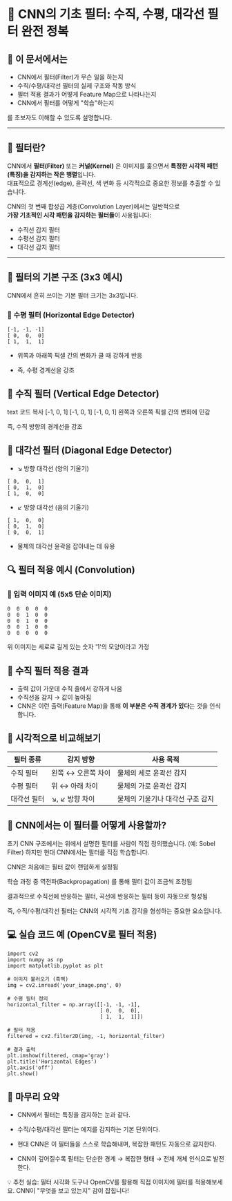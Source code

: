 # 🎯 CNN의 기초 필터: 수직, 수평, 대각선 필터 완전 정복

## 📌 이 문서에서는

- CNN에서 필터(Filter)가 무슨 일을 하는지
- 수직/수평/대각선 필터의 실제 구조와 작동 방식
- 필터 적용 결과가 어떻게 Feature Map으로 나타나는지
- CNN에서 필터를 어떻게 "학습"하는지

를 초보자도 이해할 수 있도록 설명합니다.

---

## 🧠 필터란?

CNN에서 **필터(Filter)** 또는 **커널(Kernel)** 은 이미지를 훑으면서 **특정한 시각적 패턴(특징)을 감지하는 작은 행렬**입니다.  
대표적으로 경계선(edge), 윤곽선, 색 변화 등 시각적으로 중요한 정보를 추출할 수 있습니다.

CNN의 첫 번째 합성곱 계층(Convolution Layer)에서는 일반적으로  
**가장 기초적인 시각 패턴을 감지하는 필터들**이 사용됩니다:

- 수직선 감지 필터
- 수평선 감지 필터
- 대각선 감지 필터

---

## 📐 필터의 기본 구조 (3x3 예시)

CNN에서 흔히 쓰이는 기본 필터 크기는 3x3입니다.

### 🔹 수평 필터 (Horizontal Edge Detector)

```
[-1, -1, -1]
[ 0,  0,  0]
[ 1,  1,  1]
```

-  위쪽과 아래쪽 픽셀 간의 변화가 클 때 강하게 반응

-  즉, 수평 경계선을 강조
  
## 🔹 수직 필터 (Vertical Edge Detector)
text
코드 복사
[-1,  0,  1]
[-1,  0,  1]
[-1,  0,  1]
왼쪽과 오른쪽 픽셀 간의 변화에 민감

즉, 수직 방향의 경계선을 강조

## 🔹 대각선 필터 (Diagonal Edge Detector)  

-  ↘ 방향 대각선 (양의 기울기)
    
```
[ 0,  0,  1]
[ 0,  1,  0]
[ 1,  0,  0]
```
-  ↙ 방향 대각선 (음의 기울기)
  
```
[ 1,  0,  0]
[ 0,  1,  0]
[ 0,  0,  1]
```

-  물체의 대각선 윤곽을 잡아내는 데 유용

## 🔍 필터 적용 예시 (Convolution)
### 🎨 입력 이미지 예 (5x5 단순 이미지)
```
0  0  0  0  0  
0  0  1  0  0  
0  0  1  0  0  
0  0  1  0  0  
0  0  0  0  0
```
위 이미지는 세로로 길게 있는 숫자 '1'의 모양이라고 가정

## 📏 수직 필터 적용 결과

-  출력 값이 가운데 수직 줄에서 강하게 나옴  
-  수직선을 감지 → 값이 높아짐  
-  CNN은 이런 출력(Feature Map)을 통해 **이 부분은 수직 경계가 있다**는 것을 인식합니다.

## 🧪 시각적으로 비교해보기
| 필터 종류  | 감지 방향       | 사용 목적              |
| ------ | ----------- | ------------------ |
| 수직 필터  | 왼쪽 ↔ 오른쪽 차이 | 물체의 세로 윤곽선 감지      |
| 수평 필터  | 위 ↔ 아래 차이   | 물체의 가로 윤곽선 감지      |
| 대각선 필터 | ↘, ↙ 방향 차이  | 물체의 기울기나 대각선 구조 감지 |


## 🤖 CNN에서는 이 필터를 어떻게 사용할까?
초기 CNN 구조에서는 위에서 설명한 필터를 사람이 직접 정의했습니다. (예: Sobel Filter)
하지만 현대 CNN에서는 필터를 직접 학습합니다.

CNN은 처음에는 필터 값이 랜덤하게 설정됨

학습 과정 중 역전파(Backpropagation) 를 통해 필터 값이 조금씩 조정됨

결과적으로 수직선에 반응하는 필터, 곡선에 반응하는 필터 등이 자동으로 형성됨

즉, 수직/수평/대각선 필터는 CNN의 시각적 기초 감각을 형성하는 중요한 요소입니다.

## 💻 실습 코드 예 (OpenCV로 필터 적용)
```
import cv2
import numpy as np
import matplotlib.pyplot as plt

# 이미지 불러오기 (흑백)
img = cv2.imread('your_image.png', 0)

# 수평 필터 정의
horizontal_filter = np.array([[-1, -1, -1],
                              [ 0,  0,  0],
                              [ 1,  1,  1]])

# 필터 적용
filtered = cv2.filter2D(img, -1, horizontal_filter)

# 결과 출력
plt.imshow(filtered, cmap='gray')
plt.title('Horizontal Edges')
plt.axis('off')
plt.show()
```
## 🧠 마무리 요약
-  CNN에서 필터는 특징을 감지하는 눈과 같다.

-  수직/수평/대각선 필터는 에지를 감지하는 기본 단위이다.

-  현대 CNN은 이 필터들을 스스로 학습해내며, 복잡한 패턴도 자동으로 감지한다.

-  CNN이 깊어질수록 필터는 단순한 경계 → 복잡한 형태 → 전체 개체 인식으로 발전한다.

💡 추천 실습: 필터 시각화 도구나 OpenCV를 활용해 직접 이미지에 필터를 적용해보세요. CNN이 "무엇을 보고 있는지" 감이 잡힙니다!
